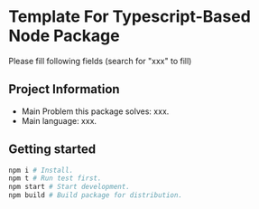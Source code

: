 # Template For Typescript-Based Node Package

Please fill following fields (search for "xxx" to fill)

## Project Information
- Main Problem this package solves: xxx.
- Main language: xxx.

## Getting started

```bash
npm i # Install.
npm t # Run test first.
npm start # Start development.
npm build # Build package for distribution.
``` 
